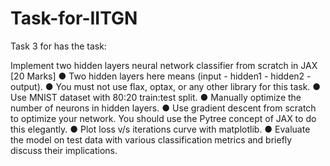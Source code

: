 # Task-for-IITGN
Task 3 for has the task:

Implement two hidden layers neural network classifier from scratch in JAX [20 Marks]
● Two hidden layers here means (input - hidden1 - hidden2 - output).
● You must not use flax, optax, or any other library for this task.
● Use MNIST dataset with 80:20 train:test split.
● Manually optimize the number of neurons in hidden layers.
● Use gradient descent from scratch to optimize your network. You should use the Pytree concept of JAX to do this elegantly.
● Plot loss v/s iterations curve with matplotlib.
● Evaluate the model on test data with various classification metrics and briefly discuss
their implications.
